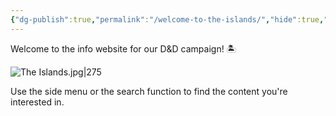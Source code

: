 ```yaml
---
{"dg-publish":true,"permalink":"/welcome-to-the-islands/","hide":true,"pinned":true,"tags":["gardenEntry","gardenEntry","gardenEntry","gardenEntry","gardenEntry","gardenEntry","gardenEntry","gardenEntry","gardenEntry","gardenEntry","gardenEntry","gardenEntry","gardenEntry","gardenEntry","gardenEntry","gardenEntry","gardenEntry","gardenEntry","gardenEntry","gardenEntry","gardenEntry","gardenEntry"]}
---
```


Welcome to the info website for our D&D campaign! 🏝 

![The Islands.jpg|275](/img/user/%CE%9E%20assets/world%20maps/The%20Islands.jpg)

Use the side menu or the search function to find the content you're interested in.